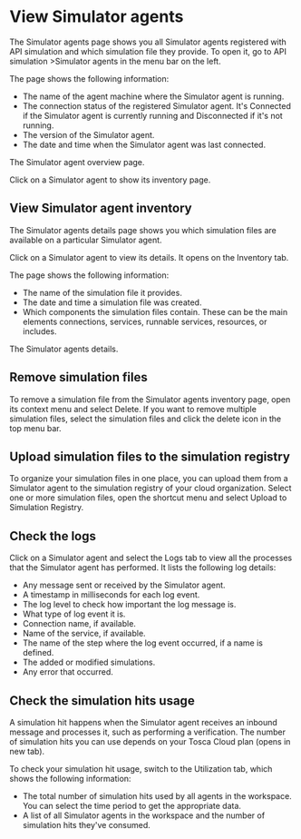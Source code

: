 # View Simulator agents

The Simulator agents page shows you all Simulator agents registered with API simulation and which simulation file they provide. To open it, go to API simulation >Simulator agents in the menu bar on the left.

The page shows the following information:

- The name of the agent machine where the Simulator agent is running.
- The connection status of the registered Simulator agent. It's Connected if the Simulator agent is currently running and Disconnected if it's not running.
- The version of the Simulator agent.
- The date and time when the Simulator agent was last connected.

The Simulator agent overview page.

Click on a Simulator agent to show its inventory page.

## View Simulator agent inventory

The Simulator agents details page shows you which simulation files are available on a particular Simulator agent.

Click on a Simulator agent to view its details. It opens on the Inventory tab.

The page shows the following information:

- The name of the simulation file it provides.
- The date and time a simulation file was created.
- Which components the simulation files contain. These can be the main elements connections, services, runnable services, resources, or includes.

The Simulator agents details.

## Remove simulation files

To remove a simulation file from the Simulator agents inventory page, open its context menu and select Delete. If you want to remove multiple simulation files, select the simulation files and click the delete icon in the top menu bar.

## Upload simulation files to the simulation registry

To organize your simulation files in one place, you can upload them from a Simulator agent to the simulation registry of your cloud organization. Select one or more simulation files, open the shortcut menu and select Upload to Simulation Registry.

## Check the logs

Click on a Simulator agent and select the Logs tab to view all the processes that the Simulator agent has performed. It lists the following log details:

- Any message sent or received by the Simulator agent.
- A timestamp in milliseconds for each log event.
- The log level to check how important the log message is.
- What type of log event it is.
- Connection name, if available.
- Name of the service, if available.
- The name of the step where the log event occurred, if a name is defined.
- The added or modified simulations.
- Any error that occurred.

## Check the simulation hits usage

A simulation hit happens when the Simulator agent receives an inbound message and processes it, such as performing a verification. The number of simulation hits you can use depends on your Tosca Cloud plan (opens in new tab).

To check your simulation hit usage, switch to the Utilization tab, which shows the following information:

- The total number of simulation hits used by all agents in the workspace. You can select the time period to get the appropriate data.
- A list of all Simulator agents in the workspace and the number of simulation hits they've consumed.
